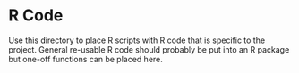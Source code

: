 # R Code

Use this directory to place R scripts with R code that is specific to the project.  General re-usable R code should probably be put into an R package but one-off functions can be placed here. 

